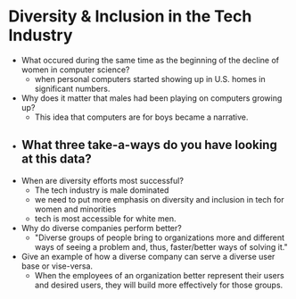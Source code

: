 # Diversity & Inclusion in the Tech Industry

- What occured during the same time as the beginning of the decline of women in computer science?
    - when personal computers started showing up in U.S. homes in significant numbers.
- Why does it matter that males had been playing on computers growing up?
    - This idea that computers are for boys became a narrative.
- What three take-a-ways do you have looking at this data?
    - 
- When are diversity efforts most successful?
    - The tech industry is male dominated
    - we need to put more emphasis on diversity and inclusion in tech for women and minorities
    - tech is most accessible for white men.
- Why do diverse companies perform better?
    -  "Diverse groups of people bring to organizations more and different ways of seeing a problem and, thus, faster/better ways of solving it."
- Give an example of how a diverse company can serve a diverse user base or vise-versa.
    - When the employees of an organization better represent their users and desired users, they will build more effectively for those groups.